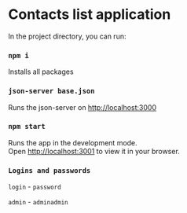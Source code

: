 # Contacts list application



In the project directory, you can run:

### `npm i`
Installs all packages

### `json-server base.json`

Runs the json-server on [http://localhost:3000](http://localhost:3000)


### `npm start`

Runs the app in the development mode.\
Open [http://localhost:3001](http://localhost:3001) to view it in your browser.

### `Logins and passwords`

`login` - `password`


`admin` - `adminadmin`



